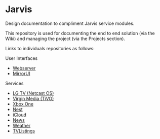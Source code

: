 # Jarvis

Design documentation to compliment Jarvis service modules.

This repository is used for documenting the end to end solution (via the Wiki) and managing the project (via the Projects section).

Links to individuals repositories as follows:

User Interfaces
* [Webserver](https://github.com/robe16/jarvis.webserver)
* [MirrorUI](https://github.com/robe16/jarvis.mirrorui)

Services
* [LG TV (Netcast OS)](https://github.com/robe16/jarvis.tv_lg_netcast)
* [Virgin Media (TiVO)](https://github.com/robe16/jarvis.virginmedia_tivo)
* [Xbox One](https://github.com/robe16/jarvis.xbox_one)
* [Nest](https://github.com/robe16/jarvis.nest)
* [iCloud](https://github.com/robe16/jarvis.icloud)
* [News](https://github.com/robe16/jarvis.news)
* [Weather](https://github.com/robe16/jarvis.weather)
* [TVListings](https://github.com/robe16/jarvis.tvlistings)
